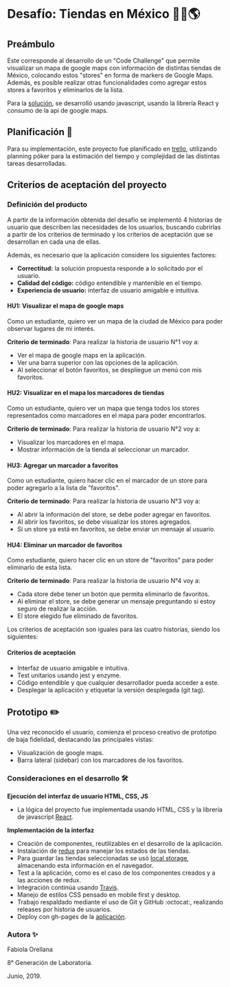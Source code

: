 # Desafío: Tiendas en México 📌🏪🌎

## Preámbulo
Este corresponde al desarrollo de un "Code Challenge" que permite visualizar un mapa de google maps con información de distintas tiendas de México, colocando estos "stores" en forma de markers de Google Maps. Además, es posible realizar otras funcionalidades como agregar estos stores a favoritos y eliminarlos de la lista.

Para la [solución](https://faog.github.io/SCL008_DigitalGeneration/), se desarrolló usando javascript, usando la librería React y consumo de la api de google maps.

## Planificación 🚀

Para su implementación, este proyecto fue planificado en [trello](https://trello.com/b/Xm5MO5uo/desaf%C3%ADo-digital-generation), utilizando planning póker para la estimación del tiempo y complejidad de las distintas tareas desarrolladas. 

## Criterios de aceptación del proyecto

### Definición del producto

A partir de la información obtenida del desafío se implementó 4 historias de usuario que describen las necesidades de los usuarios, buscando cubrirlas a partir de los criterios de terminado y los criterios de aceptación que se desarrollan en cada una de ellas.

Además, es necesario que la aplicación considere los siguientes factores:

- **Correctitud:** la solución propuesta responde a lo solicitado por el usuario.
- **Calidad del código:** código entendible y mantenible en el tiempo.
- **Experiencia de usuario:** interfaz de usuario amigable e intuitiva.

#### HU1: Visualizar el mapa de google maps
Como un estudiante, quiero ver un mapa de la ciudad de México para poder observar lugares de mi interés.

**Criterio de terminado**: Para realizar la historia de usuario N°1 voy a:

  - Ver el mapa de google maps en la aplicación.
  - Ver una barra superior con las opciones de la aplicación.
  - Al seleccionar el botón favoritos, se despliegue un menú con mis favoritos.

#### HU2: Visualizar en el mapa los marcadores de tiendas
Como un estudiante, quiero ver un mapa que tenga todos los stores representados como marcadores en el mapa para poder encontrarlos.

**Criterio de terminado**: Para realizar la historia de usuario N°2 voy a:

  - Visualizar los marcadores en el mapa.
  - Mostrar información de la tienda al seleccionar un marcador.

#### HU3: Agregar un marcador a favoritos
Como un estudiante, quiero hacer clic en el marcador de un store para poder agregarlo a la lista de "favoritos".

**Criterio de terminado**: Para realizar la historia de usuario N°3 voy a:

  - Al abrir la información del store, se debe poder agregar en favoritos.
  - Al abrir los favoritos, se debe visualizar los stores agregados.
  - Si un store ya está en favoritos, se debe enviar un mensaje al usuario.

#### HU4: Eliminar un marcador de favoritos
Como estudiante, quiero hacer clic en un store de "favoritos" para poder eliminarlo de esta lista.

**Criterio de terminado**: Para realizar la historia de usuario N°4 voy a:

  - Cada store debe tener un botón que permita eliminarlo de favoritos.
  - Al eliminar el store, se debe generar un mensaje preguntando si estoy seguro de realizar la acción.
  - El store elegido fue eliminado de favoritos.

Los criterios de aceptación son iguales para las cuatro historias, siendo los siguientes:

#### Criterios de aceptación
  - Interfaz de usuario amigable e intuitiva.
  - Test unitarios usando jest y enzyme.
  - Código entendible y que cualquier desarrollador pueda acceder a este.
  - Desplegar la aplicación y etiquetar la versión desplegada (git tag).

## Prototipo ✏️

Una vez reconocido el usuario, comienza el proceso creativo de prototipo de baja fidelidad, destacando las principales vistas:

- Visualización de google maps.
- Barra lateral (sidebar) con los marcadores de los favoritos.

### Consideraciones en el desarrollo 🛠️

**Ejecución del interfaz de usuario HTML, CSS, JS**

* La lógica del proyecto fue implementada usando HTML, CSS y la librería de javascript [React](https://reactjs.org/).

**Implementación de la interfaz**

* Creación de componentes, reutilizables en el desarrollo de la aplicación.
* Instalación de [redux](https://es.redux.js.org/) para manejar los estados de las tiendas.
* Para guardar las tiendas seleccionadas se usó [local storage](https://developer.mozilla.org/es/docs/Web/API/Window/localStorage), almacenando esta información en el navegador.
* Test a la aplicación, como es el caso de los componentes creados y a las acciones de redux.
* Integración continúa usando [Travis](https://travis-ci.com/faog/SCL008_DigitalGeneration).
* Manejo de estilos CSS pensado en mobile first y desktop.
* Trabajo respaldado mediante el uso de Git y GitHub :octocat:, realizando releases por historia de usuarios.
* Deploy con gh-pages de la [aplicación](https://faog.github.io/SCL008_DigitalGeneration/).

### Autora ✨

Fabiola Orellana 

8° Generación de Laboratoria.

Junio, 2019.
